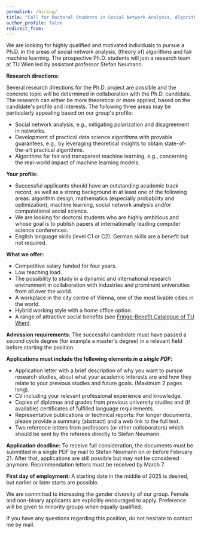 ```yaml
---
permalink: /hiring/
title: "Call for Doctoral Students in Social Network Analysis, Algorithms and Fair Machine Learning"
author_profile: false
redirect_from: 
---
```


We are looking for highly qualified and motivated individuals to pursue a Ph.D.
in the areas of social network analysis, (theory of) algorithms and fair machine
learning.  The prospective Ph.D. students will join a research team at TU Wien
led by assistant professor Stefan Neumann.

**Research directions:**

Several research directions for the Ph.D. project are possible and the concrete
topic will be determined in collaboration with the Ph.D. candidate. The research
can either be more theoretical or more applied, based on the candidate's profile
and interests. The following three areas may be particularly appealing based on
our group's profile:
* Social network analysis, e.g., mitigating polarization and disagreement in networks.
* Development of practical data science algorithms with provable guarantees, e.g., by leveraging theoretical insights to obtain state-of-the-art practical algorithms. 
* Algorithms for fair and transparent machine learning, e.g., concerning the real-world impact of machine learning models.


**Your profile:**
* Successful applicants should have an outstanding academic track record, as well
as a strong background in at least one of the following areas: algorithm design,
   mathematics (especially probability and optimization), machine learning,
   social network analysis and/or computational social science.
* We are looking for doctoral students who are highly ambitious and whose goal is to publish papers at internationally leading computer science conferences.
* English language skills (level C1 or C2). German skills are a benefit but not required.

**What we offer:**
* Competitive salary funded for four years.
* Low teaching load.
* The possibility to study in a dynamic and international research environment in collaboration with industries and prominent universities from all over the world.
* A workplace in the city centre of Vienna, one of the most livable cities in the world.
* Hybrid working style with a home office option.
* A range of attractive social benefits (see [Fringe-Benefit Catalogue of TU Wien](https://jobs.tuwien.ac.at/Content/files/Fringe_Benefit_Katalog_TUW_englisch_ck.pdf)).


**Admission requirements:** The successful candidate must have passed a second
cycle degree (for example a master's degree) in a relevant field before starting
the position.

**Applications must include the following elements *in a single PDF*:**
* Application letter with a brief description of why you want to pursue research studies, about what your academic interests are and how they relate to your previous studies and future goals. (Maximum 2 pages long).
* CV including your relevant professional experience and knowledge.
* Copies of diplomas and grades from previous university studies and (if available) certificates of fulfilled language requirements. 
* Representative publications or technical reports: For longer documents, please provide a summary (abstract) and a web link to the full text.
* Two reference letters from professors (or other collaborators) which should be sent by the referees directly to Stefan Neumann.

**Application deadline:** To receive full consideration, the documents must be
submitted in a single PDF by mail to Stefan Neumann on or before February 21.
After that, applications are still possible but may not be considered anymore.
Recommendation letters must be received by March 7.

**First day of employment:** A starting date in the middle of 2025 is desired, but earlier or later starts are possible.

We are committed to increasing the gender diversity of our group.  Female and
non-binary applicants are explicitly encouraged to apply. Preference will be
given to minority groups when equally qualified.

If you have any questions regarding this position, do not hesitate to contact me
by mail.

